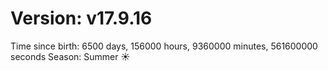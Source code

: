 # Version: v17.9.16
Time since birth: 6500 days, 156000 hours, 9360000 minutes, 561600000 seconds
Season: Summer ☀️
